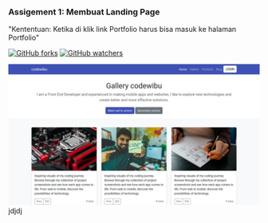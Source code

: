 ### Assigement 1: Membuat Landing Page

"Kententuan: Ketika di klik link Portfolio harus bisa masuk ke halaman Portfolio"

[![GitHub forks](https://img.shields.io/github/forks/Naereen/StrapDown.js.svg?style=social&label=Fork&maxAge=2592000)](https://github.com/mhaemnn/portfolio/network/members) [![GitHub watchers](https://img.shields.io/github/watchers/Naereen/StrapDown.js.svg?style=social&label=Watch&maxAge=2592000)](https://github.com/mhaemnn/portfolio/watchers)

![destop](/assigment1/_assets/img/destop.png)
jdjdj
